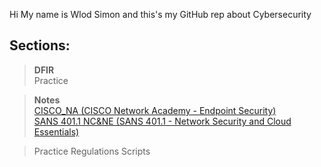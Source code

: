 Hi 
My name is Wlod Simon and this's my GitHub rep about Cybersecurity

## Sections:

> **DFIR</br>**
Practice

> **Notes</br>**
[CISCO_NA (CISCO Network Academy - Endpoint Security)](Notes/CISCO_NA_ES)\
[SANS 401.1 NC&NE (SANS 401.1 - Network Security and Cloud Essentials)](Notes/SANS_401_1_NS&CE)

> Practice
> Regulations
>  Scripts 
